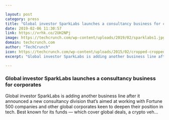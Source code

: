```yaml
---

layout: post
category: press
title: "Global investor SparkLabs launches a consultancy business for corporates"
date: 2019-02-06 11:30:57
link: https://vrhk.co/2UH2NPj
image: https://techcrunch.com/wp-content/uploads/2019/02/sparklabs1.jpg?w=750
domain: techcrunch.com
author: "TechCrunch"
icon: https://techcrunch.com/wp-content/uploads/2015/02/cropped-cropped-favicon-gradient.png?w=180
excerpt: "Global investor SparkLabs is adding another business line after it announced a new consultancy division that’s aimed at working with Fortune 500 companies and other global corporates keen to deepen their position in tech. Best known for its funds — which cover global deals, a crypto veh…"

---
```


### Global investor SparkLabs launches a consultancy business for corporates

Global investor SparkLabs is adding another business line after it announced a new consultancy division that’s aimed at working with Fortune 500 companies and other global corporates keen to deepen their position in tech. Best known for its funds — which cover global deals, a crypto veh…